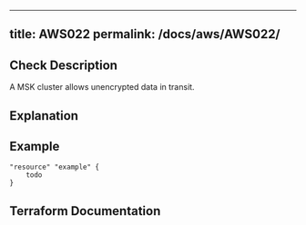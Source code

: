 
---
title: AWS022
permalink: /docs/aws/AWS022/
---


## Check Description

A MSK cluster allows unencrypted data in transit.

## Explanation

## Example

```
"resource" "example" {
	todo
}
```

## Terraform Documentation

